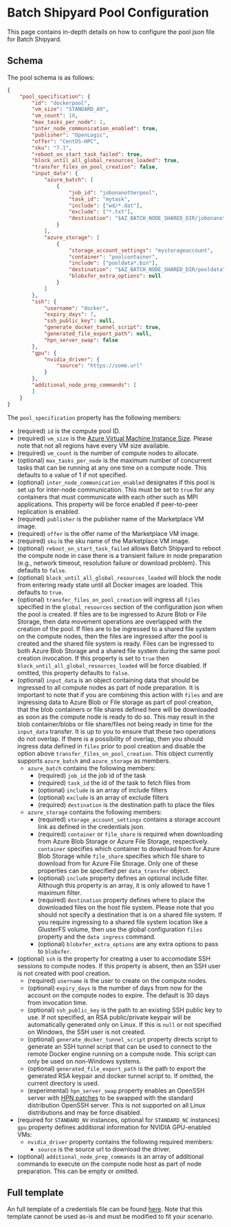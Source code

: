 # Batch Shipyard Pool Configuration
This page contains in-depth details on how to configure the pool
json file for Batch Shipyard.

## Schema
The pool schema is as follows:

```json
{
    "pool_specification": {
        "id": "dockerpool",
        "vm_size": "STANDARD_A9",
        "vm_count": 10,
        "max_tasks_per_node": 1,
        "inter_node_communication_enabled": true,
        "publisher": "OpenLogic",
        "offer": "CentOS-HPC",
        "sku": "7.1",
        "reboot_on_start_task_failed": true,
        "block_until_all_global_resources_loaded": true,
        "transfer_files_on_pool_creation": false,
        "input_data": {
            "azure_batch": [
                {
                    "job_id": "jobonanotherpool",
                    "task_id": "mytask",
                    "include": ["wd/*.dat"],
                    "exclude": ["*.txt"],
                    "destination": "$AZ_BATCH_NODE_SHARED_DIR/jobonanotherpool"
                }
            ],
            "azure_storage": [
                {
                    "storage_account_settings": "mystorageaccount",
                    "container": "poolcontainer",
                    "include": ["pooldata*.bin"],
                    "destination": "$AZ_BATCH_NODE_SHARED_DIR/pooldata",
                    "blobxfer_extra_options": null
                }
            ]
        },
        "ssh": {
            "username": "docker",
            "expiry_days": 7,
            "ssh_public_key": null,
            "generate_docker_tunnel_script": true,
            "generated_file_export_path": null,
            "hpn_server_swap": false
        },
        "gpu": {
            "nvidia_driver": {
                "source": "https://some.url"
            }
        },
        "additional_node_prep_commands": [
        ]
    }
}
```

The `pool_specification` property has the following members:
* (required) `id` is the compute pool ID.
* (required) `vm_size` is the
[Azure Virtual Machine Instance Size](https://azure.microsoft.com/en-us/pricing/details/virtual-machines/).
Please note that not all regions have every VM size available.
* (required) `vm_count` is the number of compute nodes to allocate.
* (optional) `max_tasks_per_node` is the maximum number of concurrent tasks
that can be running at any one time on a compute node. This defaults to a
value of 1 if not specified.
* (optional) `inter_node_communication_enabled` designates if this pool is set
up for inter-node communication. This must be set to `true` for any containers
that must communicate with each other such as MPI applications. This property
will be force enabled if peer-to-peer replication is enabled.
* (required) `publisher` is the publisher name of the Marketplace VM image.
* (required) `offer` is the offer name of the Marketplace VM image.
* (required) `sku` is the sku name of the Marketplace VM image.
* (optional) `reboot_on_start_task_failed` allows Batch Shipyard to reboot the
compute node in case there is a transient failure in node preparation (e.g.,
network timeout, resolution failure or download problem). This defaults to
`false`.
* (optional) `block_until_all_global_resources_loaded` will block the node
from entering ready state until all Docker images are loaded. This defaults
to `true`.
* (optional) `transfer_files_on_pool_creation` will ingress all `files`
specified in the `global_resources` section of the configuration json when
the pool is created. If files are to be ingressed to Azure Blob or File
Storage, then data movement operations are overlapped with the creation of the
pool. If files are to be ingressed to a shared file system on the compute
nodes, then the files are ingressed after the pool is created and the shared
file system is ready. Files can be ingressed to both Azure Blob Storage and a
shared file system during the same pool creation invocation. If this property
is set to `true` then `block_until_all_global_resources_loaded` will be force
disabled. If omitted, this property defaults to `false`.
* (optional) `input_data` is an object containing data that should be
ingressed to all compute nodes as part of node preparation. It is
important to note that if you are combining this action with `files` and
are ingressing data to Azure Blob or File storage as part of pool creation,
that the blob containers or file shares defined here will be downloaded as
soon as the compute node is ready to do so. This may result in the blob
container/blobs or file share/files not being ready in time for the
`input_data` transfer. It is up to you to ensure that these two operations do
not overlap. If there is a possibility of overlap, then you should ingress
data defined in `files` prior to pool creation and disable the option above
`transfer_files_on_pool_creation`. This object currently supports
`azure_batch` and `azure_storage` as members.
  * `azure_batch` contains the following members:
    * (required) `job_id` the job id of the task
    * (required) `task_id` the id of the task to fetch files from
    * (optional) `include` is an array of include filters
    * (optional) `exclude` is an array of exclude filters
    * (required) `destination` is the destination path to place the files
  * `azure_storage` contains the following members:
    * (required) `storage_account_settings` contains a storage account link
      as defined in the credentials json.
    * (required) `container` or `file_share` is required when downloading
      from Azure Blob Storage or Azure File Storage, respectively.
      `container` specifies which container to download from for Azure Blob
      Storage while `file_share` specifies which file share to download from
      for Azure File Storage. Only one of these properties can be specified
      per `data_transfer` object.
    * (optional) `include` property defines an optional include filter.
      Although this property is an array, it is only allowed to have 1
      maximum filter.
    * (required) `destination` property defines where to place the
      downloaded files on the host file system. Please note that you should
      not specify a destination that is on a shared file system. If you
      require ingressing to a shared file system location like a GlusterFS
      volume, then use the global configuration `files` property and the
      `data ingress` command.
    * (optional) `blobxfer_extra_options` are any extra options to pass to
      `blobxfer`.
* (optional) `ssh` is the property for creating a user to accomodate SSH
sessions to compute nodes. If this property is absent, then an SSH user is not
created with pool creation.
  * (required) `username` is the user to create on the compute nodes.
  * (optional) `expiry_days` is the number of days from now for the account on
    the compute nodes to expire. The default is 30 days from invocation time.
  * (optional) `ssh_public_key` is the path to an existing SSH public key to
    use. If not specified, an RSA public/private keypair will be automatically
    generated only on Linux. If this is `null` or not specified on Windows,
    the SSH user is not created.
  * (optional) `generate_docker_tunnel_script` property directs script to
    generate an SSH tunnel script that can be used to connect to the remote
    Docker engine running on a compute node. This script can only be used on
    non-Windows systems.
  * (optional) `generated_file_export_path` is the path to export the
    generated RSA keypair and docker tunnel script to. If omitted, the
    current directory is used.
  * (experimental) `hpn_server_swap` property enables an OpenSSH server with
    [HPN patches](https://www.psc.edu/index.php/using-joomla/extensions/templates/atomic/636-hpn-ssh)
    to be swapped with the standard distribution OpenSSH server. This is not
    supported on all Linux distributions and may be force disabled.
* (required for `STANDARD_NV` instances, optional for `STANDARD_NC` instances)
`gpu` property defines additional information for NVIDIA GPU-enabled VMs:
  * `nvidia_driver` property contains the following required members:
    * `source` is the source url to download the driver.
* (optional) `additional_node_prep_commands` is an array of additional commands
to execute on the compute node host as part of node preparation. This can
be empty or omitted.

## Full template
An full template of a credentials file can be found
[here](../config\_templates/pool.json). Note that this template cannot
be used as-is and must be modified to fit your scenario.
